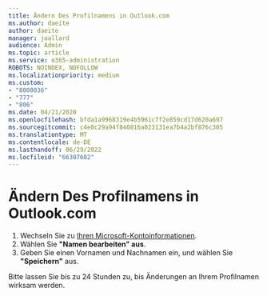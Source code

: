 ```yaml
---
title: Ändern Des Profilnamens in Outlook.com
ms.author: daeite
author: daeite
manager: joallard
audience: Admin
ms.topic: article
ms.service: o365-administration
ROBOTS: NOINDEX, NOFOLLOW
ms.localizationpriority: medium
ms.custom:
- "8000036"
- "777"
- "806"
ms.date: 04/21/2020
ms.openlocfilehash: bfda1a9968319e4b5961c7f2e859cd17d620a697
ms.sourcegitcommit: c4e8c29a94f840816a023131ea7b4a2bf876c305
ms.translationtype: MT
ms.contentlocale: de-DE
ms.lasthandoff: 06/29/2022
ms.locfileid: "66307602"
---
```

# <a name="change-your-profile-name-in-outlookcom"></a>Ändern Des Profilnamens in Outlook.com

1. Wechseln Sie zu [Ihren Microsoft-Kontoinformationen](https://go.microsoft.com/fwlink/p/?linkid=860841).
2. Wählen Sie **"Namen bearbeiten" aus**.
3. Geben Sie einen Vornamen und Nachnamen ein, und wählen Sie **"Speichern"** aus.

Bitte lassen Sie bis zu 24 Stunden zu, bis Änderungen an Ihrem Profilnamen wirksam werden.